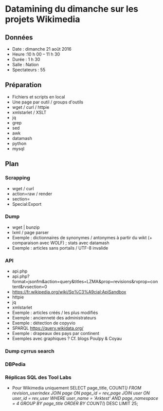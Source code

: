 # Datamining du dimanche sur les projets Wikimedia

## Données

* Date : dimanche 21 août 2016
* Heure :10 h 00 – 11 h 30
* Durée : 1 h 30
* Salle : Nation
* Spectateurs : 55

## Préparation
* Fichiers et scripts en local
* Une page par outil / groups d'outils
 * wget / curl / httpie
 * xmlstarlet / XSLT
 * jq
 * grep
 * sed
 * awk
 * datamash
 * python
 * mysql

## Plan

### Scrapping
* wget / curl
* action=raw / render
* section=
* Special:Export

### Dump
* wget | bunzip
* lxml / page parser
* Exemple : dictionnaires de synonymes / antonymes à partir du wikt (+ comparaison avec WOLF) ; stats avec datamash
* Exemple : articles sans portails / UTF-8 invalide

### API
* api.php
* api.php?format=jsonfm&action=query&titles=LZMA&prop=revisions&rvprop=content&rvsection=0
* https://fr.wikipedia.org/wiki/Sp%C3%A9cial:ApiSandbox
* httpie
* jq
* xmlstarlet
* Exemple : articles créés / les plus modifiés
* Exemple : ancienneté des administrateurs
* Exemple : détection de copyvio
* SPARQL https://query.wikidata.org/
* Exemple : drapeaux des pays par continent
* Exemples avec graphiques ? Cf. blogs Poulpy & Coyau

### Dump cyrrus search

### DBPedia

### Réplicas SQL des Tool Labs
* Pour Wikimedia uniquement
SELECT
  page_title,
  COUNT(*)
  FROM revision_userindex
JOIN
  page
ON
  page_id = rev_page
JOIN
  user
ON
  user_id = rev_user
WHERE
  user_name = 'Arktest'
  AND page_namespace = 4
GROUP BY
  page_title
ORDER BY
  COUNT(*) DESC
LIMIT 25;
